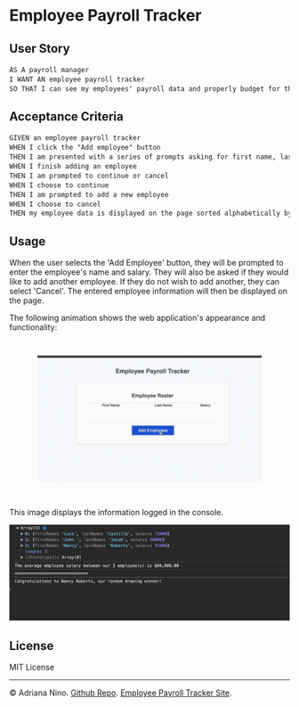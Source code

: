 # Employee Payroll Tracker

## User Story

```md
AS A payroll manager
I WANT AN employee payroll tracker
SO THAT I can see my employees' payroll data and properly budget for the company
```

## Acceptance Criteria

```md
GIVEN an employee payroll tracker
WHEN I click the "Add employee" button
THEN I am presented with a series of prompts asking for first name, last name, and salary
WHEN I finish adding an employee
THEN I am prompted to continue or cancel
WHEN I choose to continue
THEN I am prompted to add a new employee
WHEN I choose to cancel
THEN my employee data is displayed on the page sorted alphabetically by last name, and the console shows computed and aggregated data
```

## Usage

When the user selects the 'Add Employee' button, they will be prompted to enter the employee's name and salary. They will also be asked if they would like to add another employee. If they do not wish to add another, they can select 'Cancel'. The entered employee information will then be displayed on the page.

The following animation shows the web application's appearance and functionality:

![Animation shows input of employees to an employee payroll tracker.](./Assets/images/employee-payroll-tracker.gif)

This image displays the information logged in the console.

![Shows employee information in the console of an employee payroll tracker.](./Assets/images/console.png)

## License

MIT License

---

© Adriana Nino. [Github Repo](https://github.com/ninadri/employee-payroll-tracker). [Employee Payroll Tracker Site](https://ninadri.github.io/employee-payroll-tracker/).
